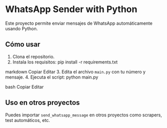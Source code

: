# WhatsApp Sender with Python

Este proyecto permite enviar mensajes de WhatsApp automáticamente usando Python.

## Cómo usar

1. Clona el repositorio.
2. Instala los requisitos:
pip install -r requirements.txt

markdown
Copiar
Editar
3. Edita el archivo `main.py` con tu número y mensaje.
4. Ejecuta el script:
python main.py

bash
Copiar
Editar

## Uso en otros proyectos

Puedes importar `send_whatsapp_message` en otros proyectos como scrapers, test automáticos, etc.